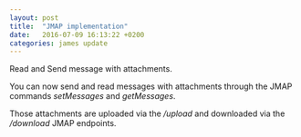 ```yaml
---
layout: post
title:  "JMAP implementation"
date:   2016-07-09 16:13:22 +0200
categories: james update
---
```


Read and Send message with attachments.

You can now send and read messages with attachments through the JMAP commands *setMessages* and *getMessages*.

Those attachments are uploaded via the */upload* and downloaded via the */download* JMAP endpoints.
